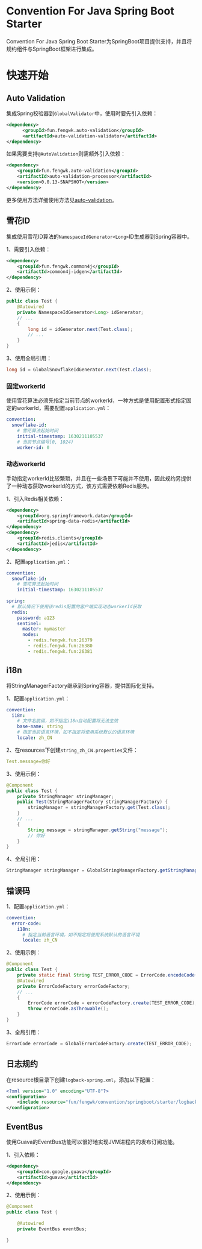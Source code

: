 # Convention For Java Spring Boot Starter

Convention For Java Spring Boot Starter为SpringBoot项目提供支持，并且将规约组件与SpringBoot框架进行集成。

# 快速开始

## Auto Validation

集成Spring校验器到`GlobalValidator`中，使用时要先引入依赖：

```xml
<dependency>
	  <groupId>fun.fengwk.auto-validation</groupId>
	  <artifactId>auto-validation-validator</artifactId>
</dependency>
```

如果需要支持`@AutoValidation`则需额外引入依赖：

```xml
<dependency>
    <groupId>fun.fengwk.auto-validation</groupId>
    <artifactId>auto-validation-processor</artifactId>
    <version>0.0.13-SNAPSHOT</version>
</dependency>
```

更多使用方法详细使用方法见[auto-validation](https://github.com/fengwk/auto-validation)。

## 雪花ID

集成使用雪花ID算法的`NamespaceIdGenerator<Long>`ID生成器到Spring容器中。

1、需要引入依赖：

```xml
<dependency>
    <groupId>fun.fengwk.common4j</groupId>
    <artifactId>common4j-idgen</artifactId>
</dependency>
```

2、使用示例：

```java
public class Test {
    @Autowired
    private NamespaceIdGenerator<Long> idGenerator;
    // ...
    {
        long id = idGenerator.next(Test.class);
        // ...
    }
}
```

3、使用全局引用：

```java
long id = GlobalSnowflakeIdGenerator.next(Test.class);
```

### 固定workerId

使用雪花算法必须先指定当前节点的workerId，一种方式是使用配置形式指定固定的workerId，需要配置`application.yml`：

```yaml
convention:
  snowflake-id:
    # 雪花算法起始时间
    initial-timestamp: 1630211105537
    # 当前节点编号[0, 1024)
    worker-id: 0
```

### 动态workerId

手动指定workerId比较繁琐，并且在一些场景下可能并不使用，因此规约另提供了一种动态获取workerId的方式，该方式需要依赖Redis服务。

1、引入Redis相关依赖：

```xml
<dependency>
    <groupId>org.springframework.data</groupId>
    <artifactId>spring-data-redis</artifactId>
</dependency>
<dependency>
    <groupId>redis.clients</groupId>
    <artifactId>jedis</artifactId>
</dependency>
```

2、配置`application.yml`：

```yaml
convention:
  snowflake-id:
    # 雪花算法起始时间
    initial-timestamp: 1630211105537
    
spring:
  # 默认情况下使用该redis配置的客户端实现动态workerId获取
  redis:
    password: a123
    sentinel:
      master: mymaster
      nodes:
        - redis.fengwk.fun:26379
        - redis.fengwk.fun:26380
        - redis.fengwk.fun:26381
```

## i18n

将StringManagerFactory继承到Spring容器，提供国际化支持。

1、配置`application.yml`：

```yaml
convention:
  i18n:
    # 文件名前缀，如不指定i18n自动配置将无法生效
    base-name: string
    # 指定当前语言环境，如不指定将使用系统默认的语言环境
    locale: zh_CN
```

2、在resources下创建`string_zh_CN.properties`文件：

```yaml
Test.message=你好
```

3、使用示例：

```java
@Component
public class Test {
    private StringManager stringManager;
    public Test(StringManagerFactory stringManagerFactory) {
        stringManager = stringManagerFactory.get(Test.class);
    }
    // ...
    {
        String message = stringManager.getString("message");
        // 你好
    }
}
```

4、全局引用：

```java
StringManager stringManager = GlobalStringManagerFactory.getStringManager(Test.class);
```

## 错误码

1、配置`application.yml`：

```yaml
convention:
  error-code:  
    i18n:
      # 指定当前语言环境，如不指定将使用系统默认的语言环境
      locale: zh_CN
```

2、使用示例：

```java
@Component
public class Test {
    private static final String TEST_ERROR_CODE = ErrorCode.encodeCode(ErrorCode.SOURCE_A, "TEST", "0001");
    @Autowired
    private ErrorCodeFactory errorCodeFactory;
    // ...
    {
        ErrorCode errorCode = errorCodeFactory.create(TEST_ERROR_CODE);
        throw errorCode.asThrowable();
    }
}
```

3、全局引用：

```java
ErrorCode errorCode = GlobalErrorCodeFactory.create(TEST_ERROR_CODE);
```

## 日志规约

在resource根目录下创建`logback-spring.xml`，添加以下配置：

```xml
<?xml version="1.0" encoding="UTF-8"?>
<configuration>
    <include resource="fun/fengwk/convention/springboot/starter/logback/base.xml"/>
</configuration>
```

## EventBus

使用Guava的EventBus功能可以很好地实现JVM进程内的发布订阅功能。

1、引入依赖：

```xml
<dependency>
    <groupId>com.google.guava</groupId>
    <artifactId>guava</artifactId>
</dependency>
```

2、使用示例：

```java
@Component
public class Test {
    
    @Autowired
    private EventBus eventBus;
    
}
```